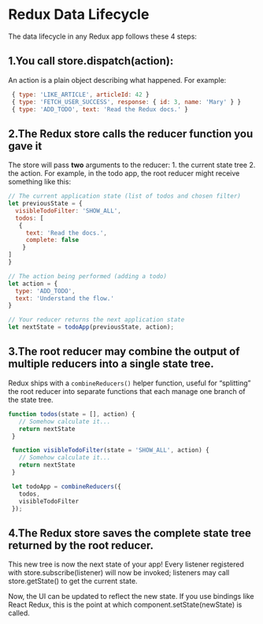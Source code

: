 # Redux Data Lifecycle

The data lifecycle in any Redux app follows these 4 steps:

## 1.You call store.dispatch(action):

An action is a plain object describing what happened. For example:

```javascript
 { type: 'LIKE_ARTICLE', articleId: 42 }
 { type: 'FETCH_USER_SUCCESS', response: { id: 3, name: 'Mary' } }
 { type: 'ADD_TODO', text: 'Read the Redux docs.' }
```

## 2.The Redux store calls the reducer function you gave it

The store will pass __two__ arguments to the reducer:
    1. the current state tree
    2. the action.
For example, in the todo app, the root reducer might receive something like this:

```javascript
// The current application state (list of todos and chosen filter)
let previousState = {
  visibleTodoFilter: 'SHOW_ALL',
  todos: [ 
   {
     text: 'Read the docs.',
     complete: false
    }
]
}

// The action being performed (adding a todo)
let action = {
  type: 'ADD_TODO',
  text: 'Understand the flow.'
}

// Your reducer returns the next application state
let nextState = todoApp(previousState, action);
```

## 3.The root reducer may combine the output of multiple reducers into a single state tree.

Redux ships with a `combineReducers()` helper function, useful for “splitting” the root reducer into separate functions that each manage one branch of the state tree.

```javascript
function todos(state = [], action) {
   // Somehow calculate it...
   return nextState
 }

 function visibleTodoFilter(state = 'SHOW_ALL', action) {
   // Somehow calculate it...
   return nextState
 }

 let todoApp = combineReducers({
   todos,
   visibleTodoFilter
 });
```
## 4.The Redux store saves the complete state tree returned by the root reducer.

This new tree is now the next state of your app! Every listener registered with store.subscribe(listener) will now be invoked; listeners may call store.getState() to get the current state.

Now, the UI can be updated to reflect the new state. If you use bindings like React Redux, this is the point at which component.setState(newState) is called.